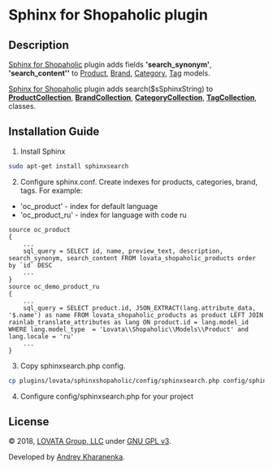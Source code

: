 # Sphinx for Shopaholic plugin

## Description

[Sphinx for Shopaholic](http://octobercms.com/plugin/lovata-sphinxshopaholic) plugin adds fields **'search_synonym'**, **'search_content''**
to [Product](https://github.com/lovata/oc-shopaholic-plugin/wiki/ProductModel),
[Brand](https://github.com/lovata/oc-shopaholic-plugin/wiki/BrandModel),
[Category](https://github.com/lovata/oc-shopaholic-plugin/wiki/CategoryModel),
[Tag](https://github.com/lovata/oc-shopaholic-plugin/wiki/TagModel) models.

[Sphinx for Shopaholic](http://octobercms.com/plugin/lovata-sphinxshopaholic) plugin adds search($sSphinxString) to
**[ProductCollection](https://github.com/lovata/oc-shopaholic-plugin/wiki/ProductCollection)**,
**[BrandCollection](https://github.com/lovata/oc-shopaholic-plugin/wiki/BrandCollection)**,
**[CategoryCollection](https://github.com/lovata/oc-shopaholic-plugin/wiki/CategoryCollection)**,
**[TagCollection](https://github.com/lovata/oc-shopaholic-plugin/wiki/TagCollection)**, classes.

## Installation Guide

1. Install Sphinx
```bash
sudo apt-get install sphinxsearch
```
2. Configure sphinx.conf. Create indexes for products, categories, brand, tags.
For example:
  * 'oc_product' - index for default language
  * 'oc_product_ru' - index for language with code ru
```smartyconfig
source oc_product
{
    ...
    sql_query = SELECT id, name, preview_text, description, search_synonym, search_content FROM lovata_shopaholic_products order by `id` DESC
    ...
}
source oc_demo_product_ru
{
    ...
    sql_query = SELECT product.id, JSON_EXTRACT(lang.attribute_data, '$.name') as name FROM lovata_shopaholic_products as product LEFT JOIN rainlab_translate_attributes as lang ON product.id = lang.model_id WHERE lang.model_type  = 'Lovata\\Shopaholic\\Models\\Product' and lang.locale = 'ru'
    ...
}
```
3. Copy sphinxsearch.php config.
```bash
cp plugins/lovata/sphinxshopaholic/config/sphinxsearch.php config/sphinxsearch.php
```
4. Configure config/sphinxsearch.php for your project


## License

© 2018, [LOVATA Group, LLC](https://lovata.com) under [GNU GPL v3](https://opensource.org/licenses/GPL-3.0).

Developed by [Andrey Kharanenka](https://github.com/kharanenka).